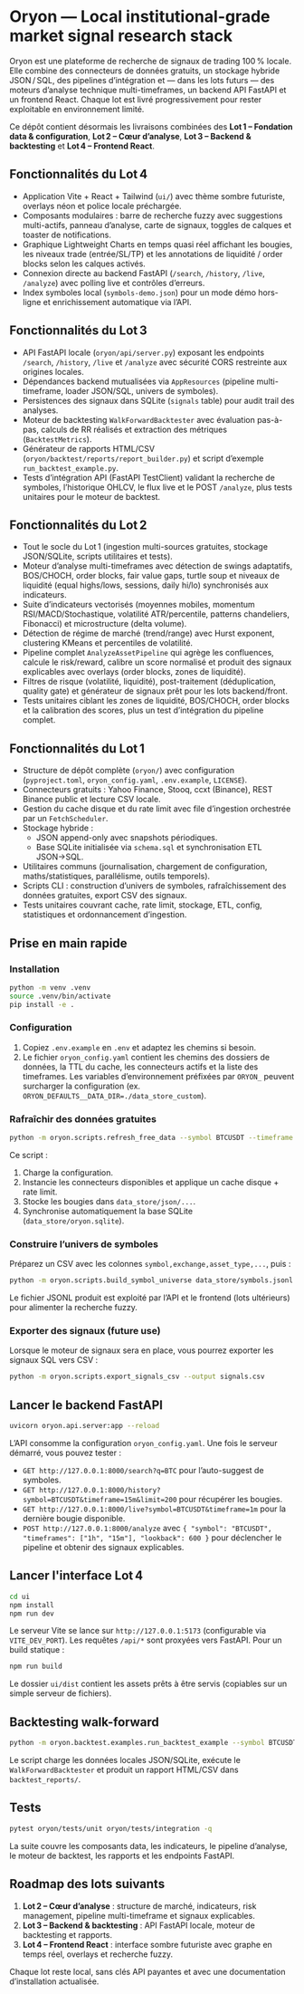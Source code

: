 # Oryon — Local institutional-grade market signal research stack

Oryon est une plateforme de recherche de signaux de trading 100 % locale. Elle combine des connecteurs de données gratuits, un
stockage hybride JSON / SQL, des pipelines d’intégration et — dans les lots futurs — des moteurs d’analyse technique
multi-timeframes, un backend API FastAPI et un frontend React. Chaque lot est livré progressivement pour rester exploitable
en environnement limité.

Ce dépôt contient désormais les livraisons combinées des **Lot 1 – Fondation data & configuration**, **Lot 2 – Cœur d’analyse**,
**Lot 3 – Backend & backtesting** et **Lot 4 – Frontend React**.

## Fonctionnalités du Lot 4

- Application Vite + React + Tailwind (`ui/`) avec thème sombre futuriste, overlays néon et police locale préchargée.
- Composants modulaires : barre de recherche fuzzy avec suggestions multi-actifs, panneau d’analyse, carte de signaux, toggles de
  calques et toaster de notifications.
- Graphique Lightweight Charts en temps quasi réel affichant les bougies, les niveaux trade (entrée/SL/TP) et les annotations de
  liquidité / order blocks selon les calques activés.
- Connexion directe au backend FastAPI (`/search`, `/history`, `/live`, `/analyze`) avec polling live et contrôles d’erreurs.
- Index symboles local (`symbols-demo.json`) pour un mode démo hors-ligne et enrichissement automatique via l’API.

## Fonctionnalités du Lot 3

- API FastAPI locale (`oryon/api/server.py`) exposant les endpoints `/search`, `/history`, `/live` et `/analyze` avec sécurité CORS
  restreinte aux origines locales.
- Dépendances backend mutualisées via `AppResources` (pipeline multi-timeframe, loader JSON/SQL, univers de symboles).
- Persistences des signaux dans SQLite (`signals` table) pour audit trail des analyses.
- Moteur de backtesting `WalkForwardBacktester` avec évaluation pas-à-pas, calculs de RR réalisés et extraction des métriques
  (`BacktestMetrics`).
- Générateur de rapports HTML/CSV (`oryon/backtest/reports/report_builder.py`) et script d’exemple `run_backtest_example.py`.
- Tests d’intégration API (FastAPI TestClient) validant la recherche de symboles, l’historique OHLCV, le flux live et le POST
  `/analyze`, plus tests unitaires pour le moteur de backtest.

## Fonctionnalités du Lot 2

- Tout le socle du Lot 1 (ingestion multi-sources gratuites, stockage JSON/SQLite, scripts utilitaires et tests).
- Moteur d’analyse multi-timeframes avec détection de swings adaptatifs, BOS/CHOCH, order blocks, fair value gaps, turtle soup
  et niveaux de liquidité (equal highs/lows, sessions, daily hi/lo) synchronisés aux indicateurs.
- Suite d’indicateurs vectorisés (moyennes mobiles, momentum RSI/MACD/Stochastique, volatilité ATR/percentile, patterns chandeliers,
  Fibonacci) et microstructure (delta volume).
- Détection de régime de marché (trend/range) avec Hurst exponent, clustering KMeans et percentiles de volatilité.
- Pipeline complet `AnalyzeAssetPipeline` qui agrège les confluences, calcule le risk/reward, calibre un score normalisé et produit des
  signaux explicables avec overlays (order blocks, zones de liquidité).
- Filtres de risque (volatilité, liquidité), post-traitement (déduplication, quality gate) et générateur de signaux prêt pour les lots
  backend/front.
- Tests unitaires ciblant les zones de liquidité, BOS/CHOCH, order blocks et la calibration des scores, plus un test d’intégration du
  pipeline complet.

## Fonctionnalités du Lot 1

- Structure de dépôt complète (`oryon/`) avec configuration (`pyproject.toml`, `oryon_config.yaml`, `.env.example`, `LICENSE`).
- Connecteurs gratuits : Yahoo Finance, Stooq, ccxt (Binance), REST Binance public et lecture CSV locale.
- Gestion du cache disque et du rate limit avec file d’ingestion orchestrée par un `FetchScheduler`.
- Stockage hybride :
  - JSON append-only avec snapshots périodiques.
  - Base SQLite initialisée via `schema.sql` et synchronisation ETL JSON→SQL.
- Utilitaires communs (journalisation, chargement de configuration, maths/statistiques, parallélisme, outils temporels).
- Scripts CLI : construction d’univers de symboles, rafraîchissement des données gratuites, export CSV des signaux.
- Tests unitaires couvrant cache, rate limit, stockage, ETL, config, statistiques et ordonnancement d’ingestion.

## Prise en main rapide

### Installation

```bash
python -m venv .venv
source .venv/bin/activate
pip install -e .
```

### Configuration

1. Copiez `.env.example` en `.env` et adaptez les chemins si besoin.
2. Le fichier `oryon_config.yaml` contient les chemins des dossiers de données, la TTL du cache, les connecteurs actifs et la
   liste des timeframes. Les variables d’environnement préfixées par `ORYON_` peuvent surcharger la configuration (ex.
   `ORYON_DEFAULTS__DATA_DIR=./data_store_custom`).

### Rafraîchir des données gratuites

```bash
python -m oryon.scripts.refresh_free_data --symbol BTCUSDT --timeframe 1h --timeframe 4h
```

Ce script :

1. Charge la configuration.
2. Instancie les connecteurs disponibles et applique un cache disque + rate limit.
3. Stocke les bougies dans `data_store/json/...`.
4. Synchronise automatiquement la base SQLite (`data_store/oryon.sqlite`).

### Construire l’univers de symboles

Préparez un CSV avec les colonnes `symbol,exchange,asset_type,...`, puis :

```bash
python -m oryon.scripts.build_symbol_universe data_store/symbols.jsonl --static-csv static_symbols.csv
```

Le fichier JSONL produit est exploité par l’API et le frontend (lots ultérieurs) pour alimenter la recherche fuzzy.

### Exporter des signaux (future use)

Lorsque le moteur de signaux sera en place, vous pourrez exporter les signaux SQL vers CSV :

```bash
python -m oryon.scripts.export_signals_csv --output signals.csv
```

## Lancer le backend FastAPI

```bash
uvicorn oryon.api.server:app --reload
```

L’API consomme la configuration `oryon_config.yaml`. Une fois le serveur démarré, vous pouvez tester :

- `GET http://127.0.0.1:8000/search?q=BTC` pour l’auto-suggest de symboles.
- `GET http://127.0.0.1:8000/history?symbol=BTCUSDT&timeframe=15m&limit=200` pour récupérer les bougies.
- `GET http://127.0.0.1:8000/live?symbol=BTCUSDT&timeframe=1m` pour la dernière bougie disponible.
- `POST http://127.0.0.1:8000/analyze` avec `{ "symbol": "BTCUSDT", "timeframes": ["1h", "15m"], "lookback": 600 }` pour
  déclencher le pipeline et obtenir des signaux explicables.

## Lancer l'interface Lot 4

```bash
cd ui
npm install
npm run dev
```

Le serveur Vite se lance sur `http://127.0.0.1:5173` (configurable via `VITE_DEV_PORT`). Les requêtes `/api/*` sont proxyées vers
FastAPI. Pour un build statique :

```bash
npm run build
```

Le dossier `ui/dist` contient les assets prêts à être servis (copiables sur un simple serveur de fichiers).

## Backtesting walk-forward

```bash
python -m oryon.backtest.examples.run_backtest_example --symbol BTCUSDT
```

Le script charge les données locales JSON/SQLite, exécute le `WalkForwardBacktester` et produit un rapport HTML/CSV dans
`backtest_reports/`.

## Tests

```bash
pytest oryon/tests/unit oryon/tests/integration -q
```

La suite couvre les composants data, les indicateurs, le pipeline d’analyse, le moteur de backtest, les rapports et les endpoints
FastAPI.

## Roadmap des lots suivants

1. **Lot 2 – Cœur d’analyse** : structure de marché, indicateurs, risk management, pipeline multi-timeframe et signaux
   explicables.
2. **Lot 3 – Backend & backtesting** : API FastAPI locale, moteur de backtesting et rapports.
3. **Lot 4 – Frontend React** : interface sombre futuriste avec graphe en temps réel, overlays et recherche fuzzy.

Chaque lot reste local, sans clés API payantes et avec une documentation d’installation actualisée.

